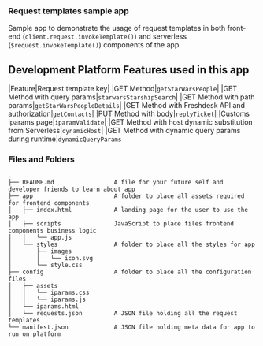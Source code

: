 ### Request templates sample app
Sample app to demonstrate the usage of request templates in both front-end (`client.request.invokeTemplate()`) and serverless (`$request.invokeTemplate()`) components of the app.

## Development Platform Features used in this app
|Feature|Request template key|
|GET Method|`getStarWarsPeople`|
|GET Method with query params|`starwarsStarshipSearch`|
|GET Method with path params|`getStarWarsPeopleDetails`|
|GET Method with Freshdesk API and authorization|`getContacts`|
|PUT Method with body|`replyTicket`|
|Customs iparams page|`iparamValidate`|
|GET Method with host dynamic substitution from Serverless|`dynamicHost`|
|GET Method with dynamic query params during runtime|`dynamicQueryParams`

### Files and Folders
    .
    ├── README.md                 A file for your future self and developer friends to learn about app
    ├── app                       A folder to place all assets required for frontend components
    │   ├── index.html            A landing page for the user to use the app
    │   ├── scripts               JavaScript to place files frontend components business logic
    │   │   └── app.js
    │   └── styles                A folder to place all the styles for app
    │       ├── images
    │       │   └── icon.svg
    │       └── style.css
    ├── config                    A folder to place all the configuration files
    │   ├── assets               
    │   │   └── iparams.css
    │   │   └── iparams.js
    │   └── iparams.html
    │   └── requests.json         A JSON file holding all the request templates
    └── manifest.json             A JSON file holding meta data for app to run on platform
